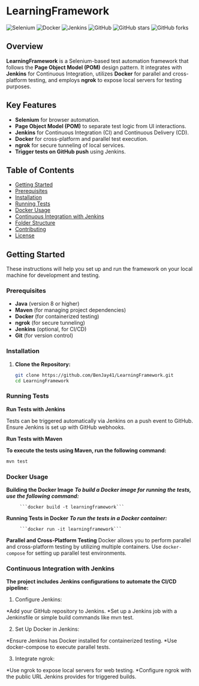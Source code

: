 # LearningFramework

![Selenium](https://img.shields.io/badge/Selenium-Automation-blue)
![Docker](https://img.shields.io/badge/Docker-Container-blue)
![Jenkins](https://img.shields.io/badge/Jenkins-CI/CD-orange)
![GitHub](https://img.shields.io/github/license/BenJay41/LearningFramework)
![GitHub stars](https://img.shields.io/github/stars/BenJay41/LearningFramework)
![GitHub forks](https://img.shields.io/github/forks/BenJay41/LearningFramework)

## Overview

**LearningFramework** is a Selenium-based test automation framework that follows the **Page Object Model (POM)** design pattern. It integrates with **Jenkins** for Continuous Integration, utilizes **Docker** for parallel and cross-platform testing, and employs **ngrok** to expose local servers for testing purposes.

## Key Features

- **Selenium** for browser automation.
- **Page Object Model (POM)** to separate test logic from UI interactions.
- **Jenkins** for Continuous Integration (CI) and Continuous Delivery (CD).
- **Docker** for cross-platform and parallel test execution.
- **ngrok** for secure tunneling of local services.
- **Trigger tests on GitHub push** using Jenkins.

## Table of Contents

- [Getting Started](#getting-started)
- [Prerequisites](#prerequisites)
- [Installation](#installation)
- [Running Tests](#running-tests)
- [Docker Usage](#docker-usage)
- [Continuous Integration with Jenkins](#continuous-integration-with-jenkins)
- [Folder Structure](#folder-structure)
- [Contributing](#contributing)
- [License](#license)

## Getting Started

These instructions will help you set up and run the framework on your local machine for development and testing.

### Prerequisites

- **Java** (version 8 or higher)
- **Maven** (for managing project dependencies)
- **Docker** (for containerized testing)
- **ngrok** (for secure tunneling)
- **Jenkins** (optional, for CI/CD)
- **Git** (for version control)

### Installation

1. **Clone the Repository:**

   ```bash
   git clone https://github.com/BenJay41/LearningFramework.git
   cd LearningFramework
   ```

### Running Tests

 **Run Tests with Jenkins**

   Tests can be triggered automatically via Jenkins on a push event to GitHub. Ensure Jenkins is set up with GitHub webhooks.
   
   
**Run Tests with Maven**

   **To execute the tests using Maven, run the following command:**
   
   ```bash
   mvn test
   ```

### Docker Usage

   **Building the Docker Image**
      _**To build a Docker image for running the tests, use the following command:**_

         ```docker build -t learningframework```

  **Running Tests in Docker**
      _**To run the tests in a Docker container:**_

         ```docker run -it learningframework```



**Parallel and Cross-Platform Testing**
Docker allows you to perform parallel and cross-platform testing by utilizing multiple containers. Use `docker-compose` for setting up parallel test environments.


### Continuous Integration with Jenkins
**The project includes Jenkins configurations to automate the CI/CD pipeline:**

   1. Configure Jenkins:

   *Add your GitHub repository to Jenkins.
   *Set up a Jenkins job with a Jenkinsfile or simple build commands like mvn test.
   
   2. Set Up Docker in Jenkins:

   *Ensure Jenkins has Docker installed for containerized testing.
   *Use docker-compose to execute parallel tests.
   
   3. Integrate ngrok:

   *Use ngrok to expose local servers for web testing.
   *Configure ngrok with the public URL Jenkins provides for triggered builds.
